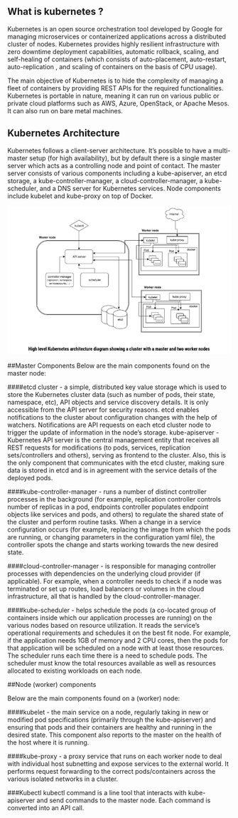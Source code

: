 ## What is kubernetes ?

Kubernetes is an open source orchestration tool developed by Google for managing microservices or containerized applications across a 
distributed cluster of nodes. Kubernetes provides highly resilient infrastructure with zero downtime deployment capabilities, automatic rollback, 
scaling, and self-healing of containers (which consists of auto-placement, auto-restart, auto-replication , and scaling of containers on the basis of CPU usage).

The main objective of Kubernetes is to hide the complexity of managing a fleet of containers by providing REST APIs for the required functionalities. Kubernetes is portable in
nature, meaning it can run on various public or private cloud platforms such as AWS, Azure, OpenStack, or Apache Mesos. It can also run on bare metal machines.

## Kubernetes Architecture

Kubernetes follows a client-server architecture. It’s possible to have a multi-master setup (for high availability), but by default there is a single master server which
acts as a controlling node and point of contact. The master server consists of various components including a kube-apiserver, an etcd storage, a kube-controller-manager, 
a cloud-controller-manager, a kube-scheduler, and a DNS server for Kubernetes services. Node components include kubelet and kube-proxy on top of Docker.


![alt text](https://github.com/rahulwaykos/kubernetes/blob/master/k01/kube_arch.png)

##Master Components
Below are the main components found on the master node:

####etcd cluster - 
a simple, distributed key value storage which is used to store the Kubernetes cluster data (such as number of pods, their state, namespace, etc), API objects and service discovery details. It is only accessible from the API server for security reasons. etcd enables notifications to the cluster about configuration changes with the help of watchers. Notifications are API requests on each etcd cluster node to trigger the update of information in the node’s storage.
kube-apiserver - Kubernetes API server is the central management entity that receives all REST requests for modifications (to pods, services, replication sets/controllers and others), serving as frontend to the cluster. Also, this is the only component that communicates with the etcd cluster, making sure data is stored in etcd and is in agreement with the service details of the deployed pods.

####kube-controller-manager - 
runs a number of distinct controller processes in the background (for example, replication controller controls number of replicas in a pod, endpoints controller populates endpoint objects like services and pods, and others) to regulate the shared state of the cluster and perform routine tasks. When a change in a service configuration occurs (for example, replacing the image from which the pods are running, or changing parameters in the configuration yaml file), the controller spots the change and starts working towards the new desired state.

####cloud-controller-manager - 
is responsible for managing controller processes with dependencies on the underlying cloud provider (if applicable). For example, when a controller needs to check if a node was terminated or set up routes, load balancers or volumes in the cloud infrastructure, all that is handled by the cloud-controller-manager.

####kube-scheduler - 
helps schedule the pods (a co-located group of containers inside which our application processes are running) on the various nodes based on resource utilization. It reads the service’s operational requirements and schedules it on the best fit node. For example, if the application needs 1GB of memory and 2 CPU cores, then the pods for that application will be scheduled on a node with at least those resources. The scheduler runs each time there is a need to schedule pods. The scheduler must know the total resources available as well as resources allocated to existing workloads on each node.

##Node (worker) components

Below are the main components found on a (worker) node:

####kubelet - 
the main service on a node, regularly taking in new or modified pod specifications (primarily through the kube-apiserver) and ensuring that pods and their containers are healthy and running in the desired state. This component also reports to the master on the health of the host where it is running.

####kube-proxy - 
a proxy service that runs on each worker node to deal with individual host subnetting and expose services to the external world. It performs request forwarding to the correct pods/containers across the various isolated networks in a cluster.

###Kubectl
kubectl command is a line tool that interacts with kube-apiserver and send commands to the master node. Each command is converted into an API call.











